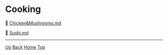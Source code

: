 # Cooking


📄 [Chicken&Mushrooms.md](Chicken%26Mushrooms.md)

📄 [Sushi.md](Sushi.md)

---
<link rel="stylesheet" href="https://use.fontawesome.com/releases/v5.7.2/css/all.css" integrity="sha384-fnmOCqbTlWIlj8LyTjo7mOUStjsKC4pOpQbqyi7RrhN7udi9RwhKkMHpvLbHG9Sr" crossorigin="anonymous">

[<i class="fas fa-arrow-circle-up"></i> Up](../index.md)
[<i class="fas fa-arrow-circle-left"></i> Back](index.md)
[<i class="fas fa-home"></i> Home](/index.md)
<a href="#top"><i class="fas fa-asterisk"></i> Top</a>